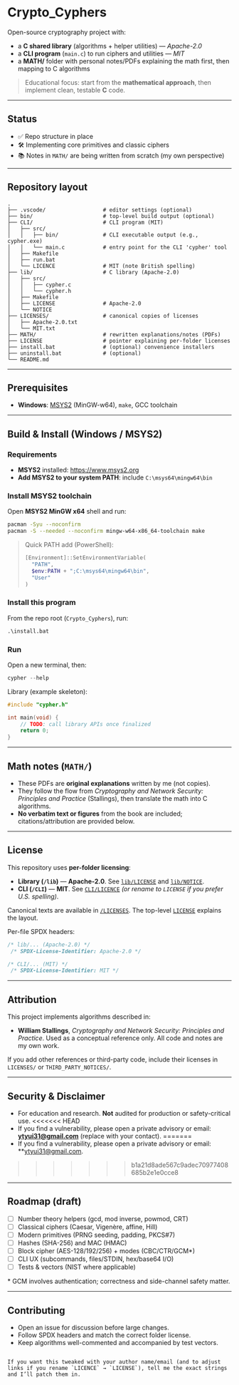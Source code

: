 # Crypto_Cyphers

Open-source cryptography project with:
- a **C shared library** (algorithms + helper utilities) — *Apache-2.0*
- a **CLI program** (`main.c`) to run ciphers and utilities — *MIT*
- a **MATH/** folder with personal notes/PDFs explaining the math first, then mapping to C algorithms

> Educational focus: start from the **mathematical approach**, then implement clean, testable **C** code.

---

## Status

- ✅ Repo structure in place  
- 🛠️ Implementing core primitives and classic ciphers  
- 📚 Notes in `MATH/` are being written from scratch (my own perspective)

---

## Repository layout

```text
.
├── .vscode/                  # editor settings (optional)
├── bin/                      # top-level build output (optional)
├── CLI/                      # CLI program (MIT)
│   ├── src/
│   │   ├── bin/              # CLI executable output (e.g., cypher.exe)
│   │   └── main.c            # entry point for the CLI 'cypher' tool
│   ├── Makefile
│   ├── run.bat
│   └── LICENCE               # MIT (note British spelling)
├── lib/                      # C library (Apache-2.0)
│   ├── src/
│   │   ├── cypher.c
│   │   └── cypher.h
│   ├── Makefile
│   ├── LICENSE               # Apache-2.0
│   └── NOTICE
├── LICENSES/                 # canonical copies of licenses
│   ├── Apache-2.0.txt
│   └── MIT.txt
├── MATH/                     # rewritten explanations/notes (PDFs)
├── LICENSE                   # pointer explaining per-folder licenses
├── install.bat               # (optional) convenience installers
├── uninstall.bat             # (optional)
└── README.md
````

---

## Prerequisites

* **Windows**: [MSYS2](https://www.msys2.org) (MinGW-w64), `make`, GCC toolchain

---

## Build & Install (Windows / MSYS2)

### Requirements
- **MSYS2** installed: <https://www.msys2.org>
- **Add MSYS2 to your system PATH**: include `C:\msys64\mingw64\bin`

### Install MSYS2 toolchain
Open **MSYS2 MinGW x64** shell and run:
```bash
pacman -Syu --noconfirm
pacman -S --needed --noconfirm mingw-w64-x86_64-toolchain make
````

> Quick PATH add (PowerShell):
> ```powershell
> [Environment]::SetEnvironmentVariable(
>   "PATH",
>   $env:PATH + ";C:\msys64\mingw64\bin",
>   "User"
> )
> ```


### Install this program

From the repo root (`Crypto_Cyphers`), run:

```bat
.\install.bat
```

### Run

Open a new terminal, then:

```powershell
cypher --help
```

Library (example skeleton):

```c
#include "cypher.h"

int main(void) {
    // TODO: call library APIs once finalized
    return 0;
}
```

---

## Math notes (`MATH/`)

* These PDFs are **original explanations** written by me (not copies).
* They follow the flow from *Cryptography and Network Security: Principles and Practice* (Stallings), then translate the math into C algorithms.
* **No verbatim text or figures** from the book are included; citations/attribution are provided below.

---

## License

This repository uses **per-folder licensing**:

* **Library (`/lib`)** — **Apache-2.0**. See [`lib/LICENSE`](./lib/LICENSE) and [`lib/NOTICE`](./lib/NOTICE).
* **CLI (`/CLI`)** — **MIT**. See [`CLI/LICENCE`](./CLI/LICENCE) *(or rename to `LICENSE` if you prefer U.S. spelling)*.

Canonical texts are available in [`/LICENSES`](./LICENSES).
The top-level [`LICENSE`](./LICENSE) explains the layout.

Per-file SPDX headers:

```c
/* lib/... (Apache-2.0) */
 /* SPDX-License-Identifier: Apache-2.0 */

/* CLI/... (MIT) */
 /* SPDX-License-Identifier: MIT */
```

---

## Attribution

This project implements algorithms described in:

* **William Stallings**, *Cryptography and Network Security: Principles and Practice*.
  Used as a conceptual reference only. All code and notes are my own work.

If you add other references or third-party code, include their licenses in `LICENSES/` or `THIRD_PARTY_NOTICES/`.

---

## Security & Disclaimer

* For education and research. **Not** audited for production or safety-critical use.
<<<<<<< HEAD
* If you find a vulnerability, please open a private advisory or email: **[ytyui31@gmail.com](mailto:ytyui31@gmail.com)** (replace with your contact).
=======
* If you find a vulnerability, please open a private advisory or email: **[ytyui31@gmail.com](mailto:ytyui31@gmail.com).
>>>>>>> b1a21d8ade567c9adec70977408685b2e1e0cce8

---

## Roadmap (draft)

* [ ] Number theory helpers (gcd, mod inverse, powmod, CRT)
* [ ] Classical ciphers (Caesar, Vigenère, affine, Hill)
* [ ] Modern primitives (PRNG seeding, padding, PKCS#7)
* [ ] Hashes (SHA-256) and MAC (HMAC)
* [ ] Block cipher (AES-128/192/256) + modes (CBC/CTR/GCM\*)
* [ ] CLI UX (subcommands, files/STDIN, hex/base64 I/O)
* [ ] Tests & vectors (NIST where applicable)

\* GCM involves authentication; correctness and side-channel safety matter.

---

## Contributing

* Open an issue for discussion before large changes.
* Follow SPDX headers and match the correct folder license.
* Keep algorithms well-commented and accompanied by test vectors.

```

If you want this tweaked with your author name/email (and to adjust links if you rename `LICENCE` → `LICENSE`), tell me the exact strings and I’ll patch them in.
```
